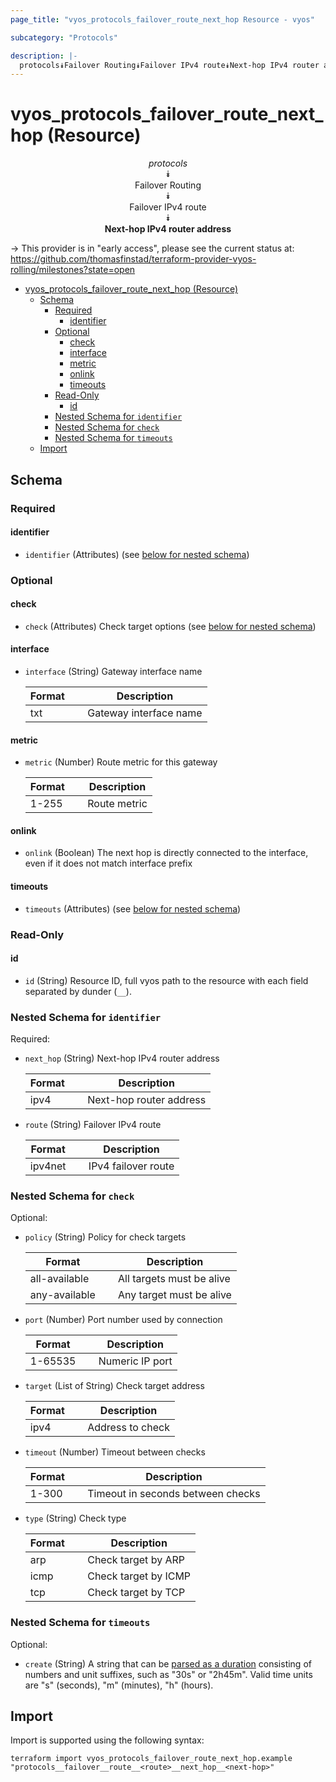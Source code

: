 ```yaml
---
page_title: "vyos_protocols_failover_route_next_hop Resource - vyos"

subcategory: "Protocols"

description: |-
  protocols⯯Failover Routing⯯Failover IPv4 route⯯Next-hop IPv4 router address
---
```


# vyos_protocols_failover_route_next_hop (Resource)
<center>

*protocols*  
⯯  
Failover Routing  
⯯  
Failover IPv4 route  
⯯  
**Next-hop IPv4 router address**


</center>

-> This provider is in "early access", please see the current status at: https://github.com/thomasfinstad/terraform-provider-vyos-rolling/milestones?state=open

<!--TOC-->

- [vyos_protocols_failover_route_next_hop (Resource)](#vyos_protocols_failover_route_next_hop-resource)
  - [Schema](#schema)
    - [Required](#required)
      - [identifier](#identifier)
    - [Optional](#optional)
      - [check](#check)
      - [interface](#interface)
      - [metric](#metric)
      - [onlink](#onlink)
      - [timeouts](#timeouts)
    - [Read-Only](#read-only)
      - [id](#id)
    - [Nested Schema for `identifier`](#nested-schema-for-identifier)
    - [Nested Schema for `check`](#nested-schema-for-check)
    - [Nested Schema for `timeouts`](#nested-schema-for-timeouts)
  - [Import](#import)

<!--TOC-->

<!-- schema generated by tfplugindocs -->
## Schema

### Required

#### identifier
- `identifier` (Attributes) (see [below for nested schema](#nestedatt--identifier))

### Optional

#### check
- `check` (Attributes) Check target options (see [below for nested schema](#nestedatt--check))
#### interface
- `interface` (String) Gateway interface name

    |  Format  &emsp;|  Description             |
    |----------|--------------------------|
    |  txt     &emsp;|  Gateway interface name  |
#### metric
- `metric` (Number) Route metric for this gateway

    |  Format  &emsp;|  Description   |
    |----------|----------------|
    |  1-255   &emsp;|  Route metric  |
#### onlink
- `onlink` (Boolean) The next hop is directly connected to the interface, even if it does not match interface prefix
#### timeouts
- `timeouts` (Attributes) (see [below for nested schema](#nestedatt--timeouts))

### Read-Only

#### id
- `id` (String) Resource ID, full vyos path to the resource with each field separated by dunder (`__`).

<a id="nestedatt--identifier"></a>
### Nested Schema for `identifier`

Required:

- `next_hop` (String) Next-hop IPv4 router address

    |  Format  &emsp;|  Description              |
    |----------|---------------------------|
    |  ipv4    &emsp;|  Next-hop router address  |
- `route` (String) Failover IPv4 route

    |  Format   &emsp;|  Description          |
    |-----------|-----------------------|
    |  ipv4net  &emsp;|  IPv4 failover route  |


<a id="nestedatt--check"></a>
### Nested Schema for `check`

Optional:

- `policy` (String) Policy for check targets

    |  Format         &emsp;|  Description                |
    |-----------------|-----------------------------|
    |  all-available  &emsp;|  All targets must be alive  |
    |  any-available  &emsp;|  Any target must be alive   |
- `port` (Number) Port number used by connection

    |  Format   &emsp;|  Description      |
    |-----------|-------------------|
    |  1-65535  &emsp;|  Numeric IP port  |
- `target` (List of String) Check target address

    |  Format  &emsp;|  Description       |
    |----------|--------------------|
    |  ipv4    &emsp;|  Address to check  |
- `timeout` (Number) Timeout between checks

    |  Format  &emsp;|  Description                        |
    |----------|-------------------------------------|
    |  1-300   &emsp;|  Timeout in seconds between checks  |
- `type` (String) Check type

    |  Format  &emsp;|  Description           |
    |----------|------------------------|
    |  arp     &emsp;|  Check target by ARP   |
    |  icmp    &emsp;|  Check target by ICMP  |
    |  tcp     &emsp;|  Check target by TCP   |


<a id="nestedatt--timeouts"></a>
### Nested Schema for `timeouts`

Optional:

- `create` (String) A string that can be [parsed as a duration](https://pkg.go.dev/time#ParseDuration) consisting of numbers and unit suffixes, such as &#34;30s&#34; or &#34;2h45m&#34;. Valid time units are &#34;s&#34; (seconds), &#34;m&#34; (minutes), &#34;h&#34; (hours).

## Import

Import is supported using the following syntax:

```shell
terraform import vyos_protocols_failover_route_next_hop.example "protocols__failover__route__<route>__next_hop__<next-hop>"
```
